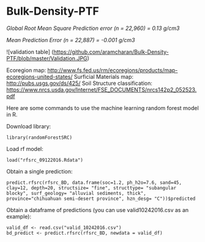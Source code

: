 # Bulk-Density-PTF

*Global Root Mean Square Prediction error (n = 22,960) = 0.13 g/cm3*

*Mean Prediction Error (n = 22,887) = -0.001 g/cm3*

![validation table]
(https://github.com/aramcharan/Bulk-Density-PTF/blob/master/Validation.JPG)

Ecoregion map: http://www.fs.fed.us/rm/ecoregions/products/map-ecoregions-united-states/
Surficial Materials map: http://pubs.usgs.gov/ds/425/
Soil Structure classification: https://www.nrcs.usda.gov/Internet/FSE_DOCUMENTS/nrcs142p2_052523.pdf

Here are some commands to use the machine learning random forest model in R.

Download library:
```
library(randomForestSRC)
```
Load rf model:
```
load("rfsrc_09122016.Rdata")
```

Obtain a single prediction: 
```
predict.rfsrc(rfsrc_BD, data.frame(soc=1.2, ph_h2o=7.6, sand=45, clay=12, depth=20, structsize= "fine", structtype= "subangular blocky", surf_geology= "alluvial sediments, thick", province="chihuahuan semi-desert province", hzn_desg= "C"))$predicted
```

Obtain a dataframe of predictions (you can use valid10242016.csv as an example):
```
valid_df <- read.csv("valid_10242016.csv")
bd_predict <- predict.rfsrc(rfsrc_BD, newdata = valid_df)
```
